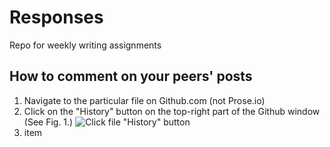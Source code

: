 # Responses
Repo for weekly writing assignments

## How to comment on your peers' posts

1. Navigate to the particular file on Github.com (not Prose.io)
2. Click on the "History" button on the top-right part of the Github window (See Fig. 1.)
![Click file "History" button]({{site.baseurl}}/images/Selection_065.png)
3. item




